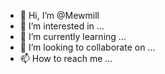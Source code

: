 - 👋 Hi, I’m @Mewmill
- 👀 I’m interested in ...
- 🌱 I’m currently learning ...
- 💞️ I’m looking to collaborate on ...
- 📫 How to reach me ...

<!---
Mewmill/Mewmill is a ✨ special ✨ repository because its `README.md` (this file) appears on your GitHub profile.
You can click the Preview link to take a look at your changes.
--->
